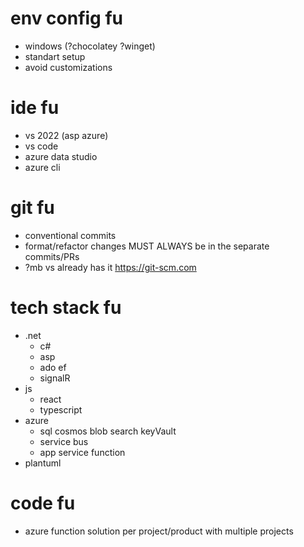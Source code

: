# env config fu
* windows (?chocolatey ?winget)
* standart setup
* avoid customizations

# ide fu
* vs 2022 (asp azure) 
* vs code
* azure data studio
* azure cli

# git fu
* conventional commits
* format/refactor changes MUST ALWAYS be in the separate commits/PRs
* ?mb vs already has it https://git-scm.com

# tech stack fu
* .net
  * c#
  * asp
  * ado ef
  * signalR
* js
  * react
  * typescript
* azure
  * sql cosmos blob search keyVault
  * service bus
  * app service function
* plantuml

# code fu
* azure function solution per project/product with multiple projects
